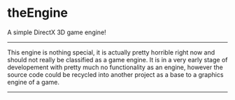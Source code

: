 # theEngine
A simple DirectX 3D game engine!

***************************************************************************************************
This engine is nothing special, it is actually pretty horrible right now and should not really
be classified as a game engine. It is in a very early stage of developement with pretty much
no functionality as an engine, however the source code could be recycled into another project
as a base to a graphics engine of a game.
***************************************************************************************************
